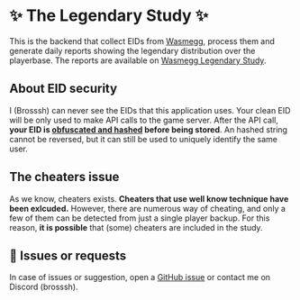 # ✨ The Legendary Study ✨

This is the backend that collect EIDs from [Wasmegg](https://wasmegg-carpet.netlify.app/), process them and generate daily reports showing the legendary distribution over the playerbase. The reports are available on [Wasmegg Legendary Study](https://wasmegg-carpet.netlify.app/legendary-study/).  

## About EID security

I (Brosssh) can never see the EIDs that this application uses. Your clean EID will be only used to make API calls to the game server. After the API call, **your EID is [obfuscated and hashed](https://github.com/Brosssh/legendary-study-3.0/blob/main/backend/utility.py#L22) before being stored**. An hashed string cannot be reversed, but it can still be used to uniquely identify the same user.

## The cheaters issue

As we know, cheaters exists. **Cheaters that use well know technique have been exlcuded.** However, there are numerous way of cheating, and only a few of them can be detected from just a single player backup. For this reason, **it is possible** that (some) cheaters are included in the study.   

## 📙 Issues or requests
In case of issues or suggestion, open a [GitHub issue](https://github.com/Brosssh/legendary-study-3.0/issues/new?template=Blank+issue) or contact me on Discord (brosssh). 
